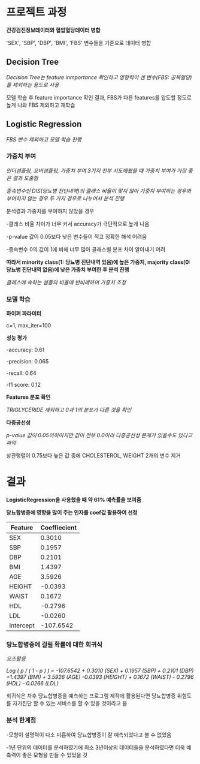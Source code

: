 # 프로젝트 과정

__건강검진정보데이터와 혈압혈당데이터 병합__

'SEX', 'SBP', 'DBP', 'BMI', 'FBS' 변수들을 기준으로 데이터 병합

## Decision Tree
_Decision Tree는 feature inmportance 확인하고 영향력이 센 변수(FBS: 공복혈당)를 제외하는 용도로 사용_

모델 학습 후 feature importance 확인 결과, FBS가 다른 features를 압도할 정도로 높게 나와 FBS 제외하고 재학습


## Logistic Regression
_FBS 변수 제외하고 모델 학습 진행_

### 가중치 부여

_언더샘플링, 오버샘플링, 가중치 부여 3가지 전부 시도해봤을 때 가중치 부여가 가장 좋은 결과 도출함_

_종속변수인 DIS(당뇨병 진단내역)의 클래스 비율이 맞지 않아 가중치 부여하는 경우와 부여하지 않는 경우 두 가지 경우로 나누어서 분석 진행_

분석결과 가중치를 부여하지 않았을 경우

-클래스 비율 차이가 너무 커서 accuracy가 극단적으로 높게 나옴

-p-value 값이 0.05보다 낮은 변수들이 적고 정확한 해석 어려움

-종속변수 0의 값이 1에 비해 너무 많아 클래스별 분포 차이 알아내기 어려

__따라서 minority class(1: 당뇨병 진단내역 있음)에 높은 가중치, majority class(0: 당뇨병 진단내역 없음)에 낮은 가중치 부여한 후 분석 진행__

_클래스에 속하는 샘플의 비율에 반비례하여 가중치 조정_

### 모델 학습
__하이퍼 파라미터__

c=1, max_iter=100

__성능 평가__

-accuracy: 0.61

-precision: 0.065

-recall: 0.64

-f1 score: 0.12

__Features 분포 확인__

_TRIGLYCERIDE 제외하고  0과 1의 분포가 다른 것을 확인_

__다중공선성__

_p-value 값이 0.05이하이지만 값이 전부 0.0이라 다중공선성 문제가 있을수도 있다고 파악_

상관행렬이 0.75보다 높은 값 중에 CHOLESTEROL, WEIGHT 2개의 변수 제거

# 결과
__LogisticRegression을 사용했을 때 약 61% 예측률을 보여줌__

__당뇨합병증에 영향을 많이 주는 인자를 coef값 활용하여 선정__

|   Feature    |  Coeffiecient   |
|--------------|-----------------|
| SEX          |     0.3010      |
| SBP          |     0.1957      |
| DBP          |     0.2101      |
| BMI          |     1.4397      |
| AGE          |     3.5926      |
| HEIGHT       |    -0.0393      |
| WAIST        |     0.1672      |
| HDL          |    -0.2796      |
| LDL          |    -0.0260      |
|  Intercept   |    -107.6542    |


### 당뇨합병증에 걸릴 확률에 대한 회귀식

_오즈활용_

_Log ( p / ( 1 - p ) ) = -107.6542 + 0.3010 (SEX) + 0.1957 (SBP) + 0.2101 (DBP) +1.4397 (BMI) + 3.5926 (AGE) -0.0393 (HEIGHT) + 0.1672 (WAIST) - 0.2796 (HDL) - 0.0266 (LDL)_

회귀식은 차후 당뇨합병증을 예측하는 프로그램 제작에 활용된다면 당뇨합병증 위험도를 자가진단 할 수 있는 서비스를 할 수 있을 것이라고 봄


### 분석 한계점

-모형이 설명력이 다소 미흡하여 당뇨합병증이 잘 예측되었다고 볼 수 없었음

-1년 단위의 데이터를 분석하였기에 최소 3년이상의 데이터들을 분석하였다면 더욱 예측력이 좋은 모형을 만들 수 있었을 것
